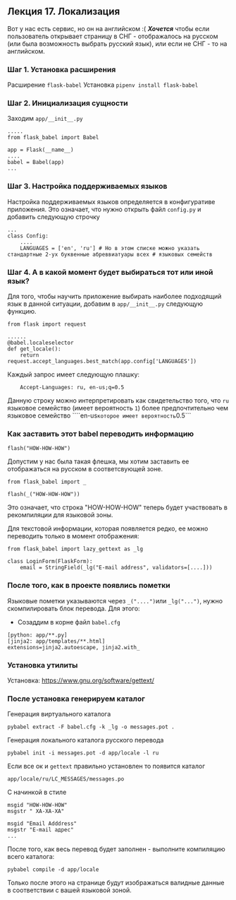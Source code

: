 ## Лекция 17. Локализация

Вот у нас есть сервис, но он на английском :(
***Хочется*** чтобы если пользователь открывает страницу в СНГ - отображалось на русском (или была возможность выбрать русский язык), или если не СНГ - то на английском.

### Шаг 1. Установка расширения
Расширение ```flask-babel```
Установка ```pipenv install flask-babel```

### Шаг 2. Инициализация сущности
Заходим ```app/__init__.py```
```
.....
from flask_babel import Babel

app = Flask(__name__)
....
babel = Babel(app)
...
```

### Шаг 3. Настройка поддерживаемых языков
Настройка поддерживаемых языков определяется в конфигуративе приложения. Это означает, что нужно открыть файл ```config.py``` и добавить следующую строчку
```
...
class Config:
    ....
    LANGUAGES = ['en', 'ru'] # Но в этом списке можно указать стандартные 2-ух буквенные абреввиатуары всех # языковых семейств
```

### Шаг 4. А в какой момент будет выбираться тот или иной язык?
Для того, чтобы научить приложение выбирать наиболее подходящий язык в данной ситуации, добавим в ```app/__init__.py``` следующую функцию.
```
from flask import request

......
@babel.localeselector
def get_locale():
    return request.accept_languages.best_match(app.config['LANGUAGES'])
```

Каждый запрос имеет следующую плашку:
```
    Accept-Languages: ru, en-us;q=0.5
```
Данную строку можно интерпретировать как свидетельство того, что ```ru``` языковое семейство (имеет вероятность ```1```) более предпочтительно чем языковое семейство ````en-us``` которое имеет вероятность ```0.5```

### Как заставить этот babel переводить информацию
```
flash("HOW-HOW-HOW")
```
Допустим у нас была такая флешка, мы хотим заставить ее отображаться на русском в соответсвующей зоне.

```
from flask_babel import _

flash(_("HOW-HOW-HOW"))
```
Это означает, что строка "HOW-HOW-HOW" теперь будет участвовать в рекомпиляции для языковой зоны.

Для текстовой информации, которая появляется редко, ее можно переводить только в момент отображения:
```
from flask_babel import lazy_gettext as _lg

class LoginForm(FlaskForm):
    email = StringField(_lg("E-mail address", validators=[....]))

```

### После того, как в проекте появлись пометки
Языковые пометки указываются через ```_("....")```или ```_lg("...")```, нужно скомпилировать блок перевода.
Для этого:
* Созаддим в корне файл ```babel.cfg```
```
[python: app/**.py]
[jinja2: app/templates/**.html]
extensions=jinja2.autoescape, jinja2.with_
```

### Установка утилиты
Установка: https://www.gnu.org/software/gettext/

### После установка генерируем каталог
Генерация виртуального каталога
```
pybabel extract -F babel.cfg -k _lg -o messages.pot .
```
Генерация локального каталога русского перевода
```
pybabel init -i messages.pot -d app/locale -l ru
```

Если все ок и ```gettext``` правильно установлен то появится каталог
```
app/locale/ru/LC_MESSAGES/messages.po
```

С начинкой в стиле
```
msgid "HOW-HOW-HOW"
msgstr " ХА-ХА-ХА"

msgid "Email Adddress"
msgstr "E-mail адрес"
...
```
После того, как весь перевод будет заполнен - выполните компиляцию всего каталога:
```
pybabel compile -d app/locale
```
Только после этого на странице будут изображаться валидные данные в соответствии с вашей языковой зоной.


